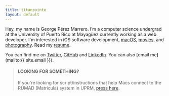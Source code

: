 ```yaml
---
title: titanpointe
layout: default
---
```


Hey, my name is George P&eacute;rez Marrero. I’m a computer science undergrad at the University of Puerto Rico at Mayag&uuml;ez currently working as a web developer. I'm interested in iOS software development, [macOS](https://www.apple.com/macos/), [movies](https://letterboxd.com/georgeperez/), and [photography](https://instagram.com/georgeperez/). Read my [resume](/resume.pdf).

You can find me on [Twitter](https://twitter.com/georgeperez/), [GitHub](https://github.com/georgeperez/) and [LinkedIn](https://www.linkedin.com/in/georgeperezmarrero/). You can also [email me](mailto:{{ site.email }}).

<blockquote>
  <h4>LOOKING FOR SOMETHING?</h4>
  If you're looking for script/instructions that help Macs connect to the RUMAD (Matricula) system in UPRM, <a href="/matricula/">press here</a>.
</blockquote>
